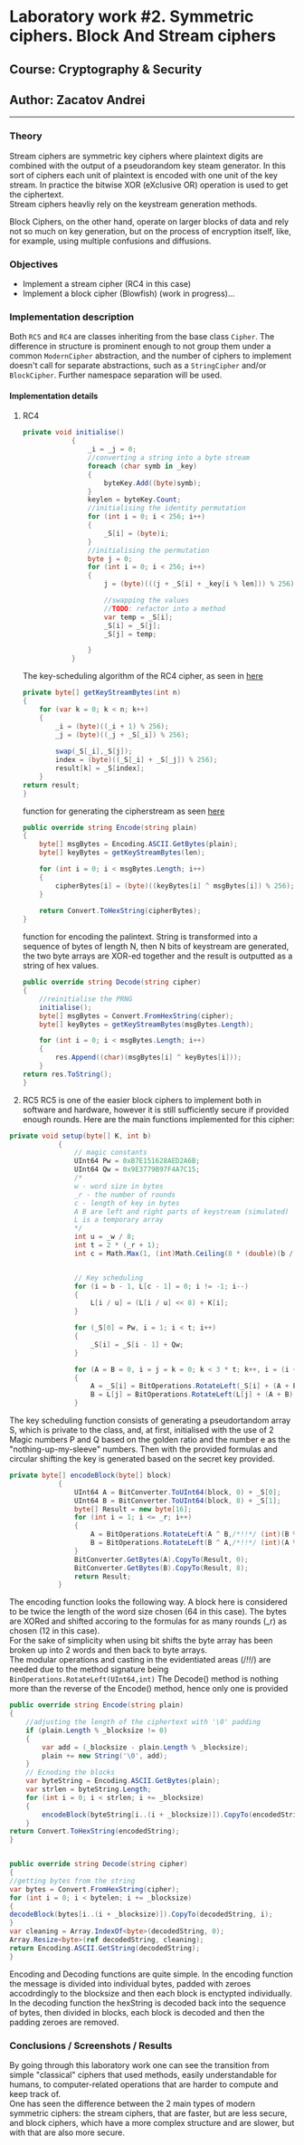 # Laboratory work #2. Symmetric ciphers. Block And Stream ciphers

## Course: Cryptography & Security

## Author: Zacatov Andrei

----

### Theory

Stream ciphers are symmetric key ciphers where plaintext digits are combined with the output of a pseudorandom key steam generator. In this sort of ciphers each unit of plaintext is encoded with one unit of the key stream. In practice the bitwise XOR (eXclusive OR) operation is used to get the ciphertext.  
Stream ciphers heavliy rely on the keystream generation methods.

Block Ciphers, on the other hand, operate on larger blocks of data and rely not so much on key generation, but on the process of encryption itself, like, for example, using multiple confusions and diffusions.

### Objectives

* Implement a stream cipher (RC4 in this case)
* Implement a block cipher (Blowfish) (work in progress)...

### Implementation description

Both `RC5` and `RC4` are classes inheriting from the base class `Cipher`. The difference in structure is prominent enough to not group them under a common `ModernCipher` abstraction, and the number of ciphers to implement doesn't call for separate abstractions, such as a `StringCipher` and/or `BlockCipher`. Further namespace separation will be used.

#### Implementation details

1. RC4

    ```c#
    private void initialise()
                {
                    _i = _j = 0;
                    //converting a string into a byte stream
                    foreach (char symb in _key)
                    {
                        byteKey.Add((byte)symb);
                    }
                    keylen = byteKey.Count;
                    //initialising the identity permutation
                    for (int i = 0; i < 256; i++)
                    {
                        _S[i] = (byte)i;
                    }
                    //initialising the permutation
                    byte j = 0;
                    for (int i = 0; i < 256; i++)
                    {
                        j = (byte)(((j + _S[i] + _key[i % len])) % 256);

                        //swapping the values
                        //TODO: refactor into a method
                        var temp = _S[i];
                        _S[i] = _S[j];
                        _S[j] = temp;

                    }
                }

    ```

    The key-scheduling algorithm of the RC4 cipher, as seen in [here](https://en.wikipedia.org/wiki/RC4#Key-scheduling_algorithm_(KSA))

    ```c#
    private byte[] getKeyStreamBytes(int n)
    {
        for (var k = 0; k < n; k++)
        {
            _i = (byte)((_i + 1) % 256);
            _j = (byte)((_j + _S[_i]) % 256);
            
            swap(_S[_i],_S[j]);
            index = (byte)((_S[_i] + _S[_j]) % 256);
            result[k] = _S[index];
        }
    return result;
    }
    ```

    function for generating the cipherstream as seen [here](https://en.wikipedia.org/wiki/RC4#Pseudo-random_generation_algorithm_(PRGA))

    ```c#
    public override string Encode(string plain)
    {
        byte[] msgBytes = Encoding.ASCII.GetBytes(plain);
        byte[] keyBytes = getKeyStreamBytes(len);

        for (int i = 0; i < msgBytes.Length; i++)
        {
            cipherBytes[i] = (byte)((keyBytes[i] ^ msgBytes[i]) % 256);
        }
        
        return Convert.ToHexString(cipherBytes);
    }

    ```

    function for encoding the palintext. String is transformed into a sequence of bytes of length N, then N bits of keystream are generated, the two byte arrays are XOR-ed together and the result is outputted as a string of hex values.

    ```c#
    public override string Decode(string cipher)
    {
        //reinitialise the PRNG
        initialise();
        byte[] msgBytes = Convert.FromHexString(cipher);
        byte[] keyBytes = getKeyStreamBytes(msgBytes.Length);

        for (int i = 0; i < msgBytes.Length; i++)
        {
            res.Append((char)(msgBytes[i] ^ keyBytes[i]));
        }
    return res.ToString();
    }
    ```

2. RC5
 RC5 is one of the easier block ciphers to implement both in software and hardware, however it is still sufficiently secure if provided enough rounds. Here are the main functions implemented for this cipher:

```c#
private void setup(byte[] K, int b)
            {
                // magic constants
                UInt64 Pw = 0xB7E151628AED2A6B;
                UInt64 Qw = 0x9E3779B97F4A7C15;
                /* 
                w - word size in bytes
                _r - the number of rounds
                c - length of key in bytes
                A B are left and right parts of keystream (simulated)
                L is a temporary array 
                */
                int u = _w / 8; 
                int t = 2 * (_r + 1);
                int c = Math.Max(1, (int)Math.Ceiling(8 * (double)(b / u)));


                // Key scheduling
                for (i = b - 1, L[c - 1] = 0; i != -1; i--)
                {
                    L[i / u] = (L[i / u] << 8) + K[i];
                }

                for (_S[0] = Pw, i = 1; i < t; i++)
                {
                    _S[i] = _S[i - 1] + Qw;
                }

                for (A = B = 0, i = j = k = 0; k < 3 * t; k++, i = (i + 1) % t, j = (j + 1) % c)
                {
                    A = _S[i] = BitOperations.RotateLeft(_S[i] + (A + B), 3);
                    B = L[j] = BitOperations.RotateLeft(L[j] + (A + B), (int)((A + B) % 64));
                }
```

The key scheduling function consists of generating a pseudortandom array S, which is private to the class, and, at first, initialised with the use of 2 Magic numbers P and Q  based on the golden ratio and the number e as the "nothing-up-my-sleeve" numbers. Then with the provided formulas and circular shifting the key is generated based on the secret key provided.

```c#
private byte[] encodeBlock(byte[] block)
            {
                UInt64 A = BitConverter.ToUInt64(block, 0) + _S[0];
                UInt64 B = BitConverter.ToUInt64(block, 8) + _S[1];
                byte[] Result = new byte[16];
                for (int i = 1; i <= _r; i++)
                {
                    A = BitOperations.RotateLeft(A ^ B,/*!!*/ (int)(B % 64)) + _S[2 * i];
                    B = BitOperations.RotateLeft(B ^ A,/*!!*/ (int)(A % 64)) + _S[2 * i + 1];
                }
                BitConverter.GetBytes(A).CopyTo(Result, 0);
                BitConverter.GetBytes(B).CopyTo(Result, 8);
                return Result;
            }
```

The encoding function looks the following way. A block here is considered to be twice the length of the word size chosen (64 in this case). The bytes are XORed and shifted accoring to the formulas for as many rounds (_r) as chosen (12 in this case).  
For the sake of simplicity when using bit shifts the byte array has been broken up into 2 words and then back to byte arrays.  
The modular operations and casting in the evidentiated areas (/*!!*/) are needed due to the method signature being `BinOperations.RotateLeft(UInt64,int)`
The Decode() method is nothing more than the reverse of the Encode() method, hence only one is provided

```c#
public override string Encode(string plain)
{
    //adjusting the length of the ciphertext with '\0' padding
    if (plain.Length % _blocksize != 0)
    {
        var add = (_blocksize - plain.Length % _blocksize);
        plain += new String('\0', add);
    }
    // Ecnoding the blocks
    var byteString = Encoding.ASCII.GetBytes(plain);
    var strlen = byteString.Length;
    for (int i = 0; i < strlen; i += _blocksize)
    {
        encodeBlock(byteString[i..(i + _blocksize)]).CopyTo(encodedString, i);
    }
return Convert.ToHexString(encodedString);
}


public override string Decode(string cipher)
{
//getting bytes from the string
var bytes = Convert.FromHexString(cipher);
for (int i = 0; i < bytelen; i += _blocksize)
{
decodeBlock(bytes[i..(i + _blocksize)]).CopyTo(decodedString, i);
}
var cleaning = Array.IndexOf<byte>(decodedString, 0);
Array.Resize<byte>(ref decodedString, cleaning);
return Encoding.ASCII.GetString(decodedString);
}

```

Encoding and Decoding functions are quite simple. In the encoding function the message is divided into individual bytes, padded with zeroes accodrdingly to the blocksize and then each block is enctypted individually.
In the decoding function the hexString is decoded back into the sequence of bytes, then divided in blocks, each block is decoded and then the padding zeroes are removed.

### Conclusions / Screenshots / Results

By going through this laboratory work one can see the transition from simple "classical" ciphers that used methods, easily understandable for humans, to computer-related operations that are harder to compute and keep track of.  
One has seen the difference between the 2 main types of modern symmetric ciphers: the stream ciphers, that are faster, but are less secure, and block ciphers, which have a more complex structure and are slower, but with that are also more secure.

